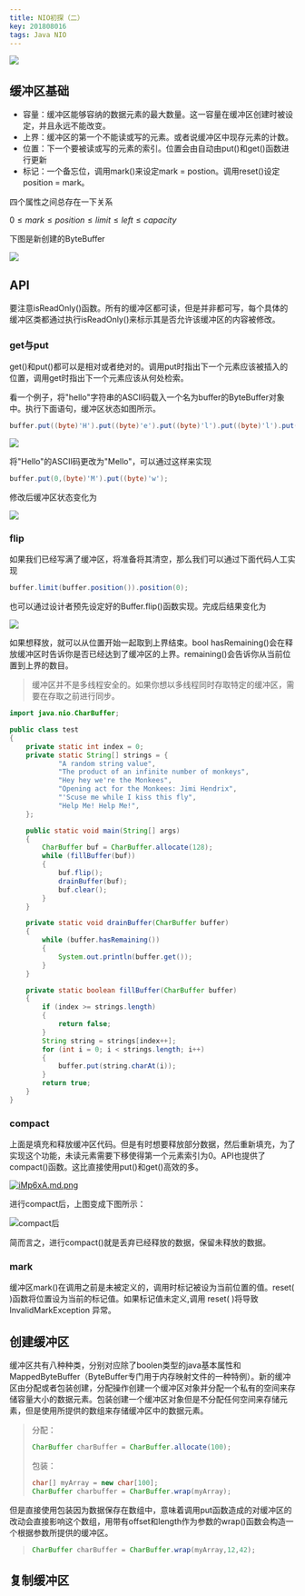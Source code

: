 ```yaml
---
title: NIO初探（二）
key: 201808016
tags: Java NIO
---
```


![](http://p73rf095s.bkt.clouddn.com/18-8-16/99802562.jpg)

## 缓冲区基础

* 容量：缓冲区能够容纳的数据元素的最大数量。这一容量在缓冲区创建时被设定，并且永远不能改变。
* 上界：缓冲区的第一个不能读或写的元素。或者说缓冲区中现存元素的计数。
* 位置：下一个要被读或写的元素的索引。位置会由自动由put()和get()函数进行更新
* 标记：一个备忘位，调用mark()来设定mark = postion。调用reset()设定position = mark。

四个属性之间总存在一下关系

$0 \leq mark \leq position \leq limit \leq left \leq capacity$

下图是新创建的ByteBuffer

![](http://p73rf095s.bkt.clouddn.com/18-8-16/90300912.jpg)

## API

要注意isReadOnly()函数。所有的缓冲区都可读，但是并非都可写，每个具体的缓冲区类都通过执行isReadOnly()来标示其是否允许该缓冲区的内容被修改。

### get与put

get()和put()都可以是相对或者绝对的。调用put时指出下一个元素应该被插入的位置，调用get时指出下一个元素应该从何处检索。

看一个例子，将"hello"字符串的ASCII码载入一个名为buffer的ByteBuffer对象中。执行下面语句，缓冲区状态如图所示。

```java
buffer.put((byte)'H').put((byte)'e').put((byte)'l').put((byte)'l').put((byte)'o');
```



![](http://p73rf095s.bkt.clouddn.com/18-8-16/70592624.jpg)

将"Hello"的ASCII码更改为"Mello"，可以通过这样来实现

```java
buffer.put(0,(byte)'M').put((byte)'w');
```



修改后缓冲区状态变化为

![](http://p73rf095s.bkt.clouddn.com/18-8-16/98859353.jpg)

### flip

如果我们已经写满了缓冲区，将准备将其清空，那么我们可以通过下面代码人工实现

```java
buffer.limit(buffer.position()).position(0);
```

也可以通过设计者预先设定好的Buffer.flip()函数实现。完成后结果变化为

![](http://p73rf095s.bkt.clouddn.com/18-8-16/10947269.jpg)

如果想释放，就可以从位置开始一起取到上界结束。bool hasRemaining()会在释放缓冲区时告诉你是否已经达到了缓冲区的上界。remaining()会告诉你从当前位置到上界的数目。

>缓冲区并不是多线程安全的。如果你想以多线程同时存取特定的缓冲区，需要在存取之前进行同步。

```java
import java.nio.CharBuffer;

public class test
{
    private static int index = 0;
    private static String[] strings = {
            "A random string value",
            "The product of an infinite number of monkeys",
            "Hey hey we're the Monkees",
            "Opening act for the Monkees: Jimi Hendrix",
            "'Scuse me while I kiss this fly",
            "Help Me! Help Me!",
    };

    public static void main(String[] args)
    {
        CharBuffer buf = CharBuffer.allocate(128);
        while (fillBuffer(buf))
        {
            buf.flip();
            drainBuffer(buf);
            buf.clear();
        }
    }

    private static void drainBuffer(CharBuffer buffer)
    {
        while (buffer.hasRemaining())
        {
            System.out.println(buffer.get());
        }
    }

    private static boolean fillBuffer(CharBuffer buffer)
    {
        if (index >= strings.length)
        {
            return false;
        }
        String string = strings[index++];
        for (int i = 0; i < strings.length; i++)
        {
            buffer.put(string.charAt(i));
        }
        return true;
    }
}
```

### compact

上面是填充和释放缓冲区代码。但是有时想要释放部分数据，然后重新填充，为了实现这个功能，未读元素需要下移使得第一个元素索引为0。API也提供了compact()函数。这比直接使用put()和get()高效的多。

[![iMp6xA.md.png](https://s1.ax1x.com/2018/09/26/iMp6xA.md.png)](https://imgchr.com/i/iMp6xA)



进行compact后，上图变成下图所示：

![compact后](http://p73rf095s.bkt.clouddn.com/18-8-16/96317214.jpg)

简而言之，进行compact()就是丢弃已经释放的数据，保留未释放的数据。

### mark

缓冲区mark()在调用之前是未被定义的，调用时标记被设为当前位置的值。reset( )函数将位置设为当前的标记值。如果标记值未定义,调用 reset( )将导致 InvalidMarkException 异常。

## 创建缓冲区

缓冲区共有八种种类，分别对应除了boolen类型的java基本属性和MappedByteBuffer（ByteBuffer专门用于内存映射文件的一种特例）。新的缓冲区由分配或者包装创建，分配操作创建一个缓冲区对象并分配一个私有的空间来存储容量大小的数据元素。包装创建一个缓冲区对象但是不分配任何空间来存储元素，但是使用所提供的数组来存储缓冲区中的数据元素。

>分配：
>
>```java
>CharBuffer charBuffer = CharBuffer.allocate(100);
>```
>
>包装：
>
>```java
>char[] myArray = new char[100];
>CharBuffer charbuffer = CharBuffer.wrap(myArray);
>```

但是直接使用包装因为数据保存在数组中，意味着调用put函数造成的对缓冲区的改动会直接影响这个数组，用带有offset和length作为参数的wrap()函数会构造一个根据参数所提供的缓冲区。

>```java
>CharBuffer charBuffer = CharBuffer.wrap(myArray,12,42);
>```

## 复制缓冲区

